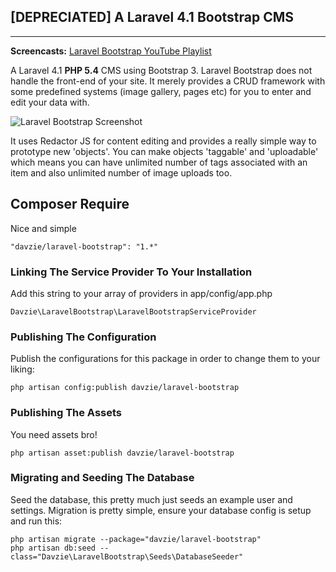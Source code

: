 ## [DEPRECIATED] A Laravel 4.1 Bootstrap CMS
--------------------------------------
**Screencasts:** [Laravel Bootstrap YouTube Playlist](http://www.youtube.com/playlist?list=PL8isL2kTKzMOm1MBVGYSbBuRN3Yi0i7wu)

A Laravel 4.1 **PHP 5.4** CMS using Bootstrap 3. Laravel Bootstrap does not handle the front-end of your site. It merely provides a CRUD framework with some predefined systems (image gallery, pages etc) for you to enter and edit your data with.

![Laravel Bootstrap Screenshot](http://i.imgur.com/CiUa8wt.png "Laravel Bootstrap Screenshot")

It uses Redactor JS for content editing and provides a really simple way to prototype new 'objects'. You can make objects 'taggable' and 'uploadable' which means you can have unlimited number of tags associated with an item and also unlimited number of image uploads too.

## Composer Require
Nice and simple

    "davzie/laravel-bootstrap": "1.*"

### Linking The Service Provider To Your Installation
Add this string to your array of providers in app/config/app.php

    Davzie\LaravelBootstrap\LaravelBootstrapServiceProvider

### Publishing The Configuration
Publish the configurations for this package in order to change them to your liking:

    php artisan config:publish davzie/laravel-bootstrap

### Publishing The Assets
You need assets bro!

    php artisan asset:publish davzie/laravel-bootstrap

### Migrating and Seeding The Database
Seed the database, this pretty much just seeds an example user and settings. Migration is pretty simple, ensure your database config is setup and run this:

    php artisan migrate --package="davzie/laravel-bootstrap"
    php artisan db:seed --class="Davzie\LaravelBootstrap\Seeds\DatabaseSeeder"
